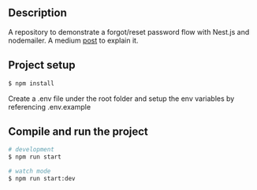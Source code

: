 ## Description

A repository to demonstrate a forgot/reset password flow with Nest.js and nodemailer. A medium [post](https://medium.com/@wkwong.nathan/implement-forgot-reset-password-flow-with-nest-js-2bce846b0495) to explain it.

## Project setup

```bash
$ npm install
```

Create a .env file under the root folder and setup the env variables by referencing .env.example

## Compile and run the project

```bash
# development
$ npm run start

# watch mode
$ npm run start:dev
```
